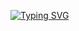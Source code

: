 





[![Typing SVG](https://readme-typing-svg.demolab.com?font=Fira+Code&pause=1000&color=F7183B&background=001A048A&width=435&lines=WELCOME+TO+ALI+KHAN+TIMELINE++%F0%9F%98%8D;NOW+YOU+CAN+FOLLOW+ME+%E2%9D%A4%EF%B8%8F+)](https://git.io/typing-svg)
















